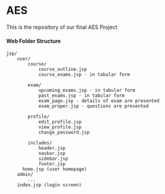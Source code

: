 # AES
This is the repository of our final AES Project


#### Web Folder Structure
```
jsp/
	user/
		course/
			course_outline.jsp
			course_exams.jsp - in tabular form

		exam/
			upcoming_exams.jsp - in tabular form
			past_exams.jsp - in tabular form
			exam_page.jsp - details of exam are presented
			exam_proper.jsp - questions are presented

		profile/
			edit_profile.jsp
			view_profile.jsp
			change_password.jsp

		includes/
			header.jsp
			navbar.jsp
			sidebar.jsp
			footer.jsp
	  home.jsp (user homepage)
	admin/
		...
	index.jsp (login screen)
	
```
